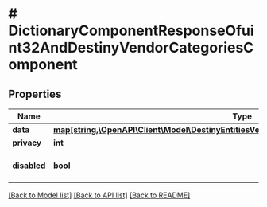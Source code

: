 # # DictionaryComponentResponseOfuint32AndDestinyVendorCategoriesComponent

## Properties

Name | Type | Description | Notes
------------ | ------------- | ------------- | -------------
**data** | [**map[string,\OpenAPI\Client\Model\DestinyEntitiesVendorsDestinyVendorCategoriesComponent]**](DestinyEntitiesVendorsDestinyVendorCategoriesComponent.md) |  | [optional]
**privacy** | **int** |  | [optional]
**disabled** | **bool** | If true, this component is disabled. | [optional]

[[Back to Model list]](../../README.md#models) [[Back to API list]](../../README.md#endpoints) [[Back to README]](../../README.md)
